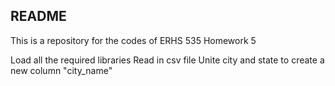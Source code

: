 ## README

This is a repository for the codes of ERHS 535 Homework 5

Load all the required libraries 
Read in csv file 
Unite city and state to create a new column "city_name"